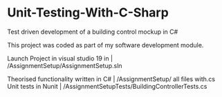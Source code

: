 # Unit-Testing-With-C-Sharp
 Test driven development of a building control mockup in C#

This project was coded as part of my software development module.

Launch Project in visual studio 19 in | /AssignmentSetup/AssignmentSetup.sln

Theorised functionality written in C# | /AssignmentSetup/ all files with.cs
Unit tests in Nunit | /AssignmentSetupTests/BuildingControllerTests.cs
